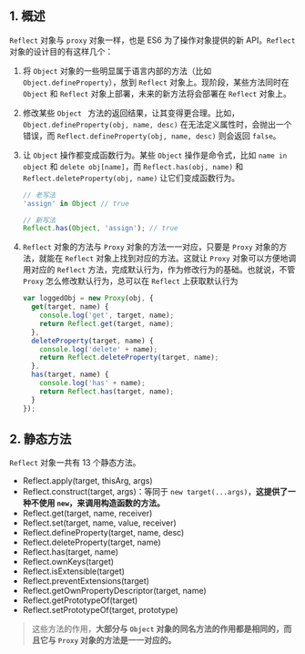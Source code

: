 ## 1. 概述

`Reflect` 对象与 `proxy` 对象一样，也是 ES6 为了操作对象提供的新 API。`Reflect` 对象的设计目的有这样几个：

1. 将 `Object` 对象的一些明显属于语言内部的方法（比如 `Object.defineProperty`），放到 `Reflect` 对象上。现阶段，某些方法同时在 `Object` 和 `Reflect` 对象上部署，未来的新方法将会部署在 `Reflect` 对象上。

2. 修改某些 `Object ` 方法的返回结果，让其变得更合理。比如， `Object.defineProperty(obj, name, desc)` 在无法定义属性时，会抛出一个错误，而 `Reflect.defineProperty(obj, name, desc)` 则会返回 `false`。

3. 让 `Object` 操作都变成函数行为。某些 `Object` 操作是命令式，比如 `name in object` 和 `delete obj[name]`，而 `Reflect.has(obj, name)` 和 `Reflect.deleteProperty(obj, name)` 让它们变成函数行为。

   ```javascript
   // 老写法
   'assign' in Object // true

   // 新写法
   Reflect.has(Object, 'assign'); // true
   ```

4. `Reflect` 对象的方法与 `Proxy` 对象的方法一一对应，只要是 `Proxy` 对象的方法，就能在 `Reflect` 对象上找到对应的方法。这就让 `Proxy` 对象可以方便地调用对应的 `Reflect` 方法，完成默认行为，作为修改行为的基础。也就说，不管 `Proxy` 怎么修改默认行为，总可以在 `Reflect` 上获取默认行为

   ```javascript
   var loggedObj = new Proxy(obj, {
     get(target, name) {
       console.log('get', target, name);
       return Reflect.get(target, name);
     },
     deleteProperty(target, name) {
       console.log('delete' + name);
       return Reflect.deleteProperty(target, name);
     },
     has(target, name) {
       console.log('has' + name);
       return Reflect.has(target, name);
     }
   });
   ```

## 2. 静态方法

`Reflect` 对象一共有 13 个静态方法。

- Reflect.apply(target, thisArg, args)
- Reflect.construct(target, args)：等同于 `new target(...args)`，**这提供了一种不使用 `new`，来调用构造函数的方法。**
- Reflect.get(target, name, receiver)
- Reflect.set(target, name, value, receiver)
- Reflect.defineProperty(target, name, desc)
- Reflect.deleteProperty(target, name)
- Reflect.has(target, name)
- Reflect.ownKeys(target)
- Reflect.isExtensible(target)
- Reflect.preventExtensions(target)
- Reflect.getOwnPropertyDescriptor(target, name)
- Reflect.getPrototypeOf(target)
- Reflect.setPrototypeOf(target, prototype)

> 这些方法的作用，**大部分与 `Object` 对象的同名方法的作用都是相同的，而且它与 `Proxy` 对象的方法是一一对应的。**

